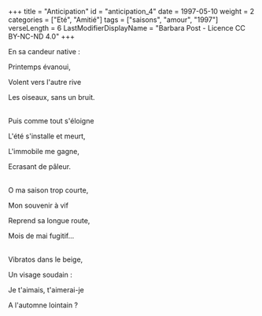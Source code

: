 +++
title = "Anticipation"
id = "anticipation_4"
date = 1997-05-10
weight = 2
categories = ["Eté", "Amitié"]
tags = ["saisons", "amour", "1997"]
verseLength = 6
LastModifierDisplayName = "Barbara Post - Licence CC BY-NC-ND 4.0"
+++

En sa candeur native :

Printemps évanoui,

Volent vers l'autre rive

Les oiseaux, sans un bruit.

 \
Puis comme tout s'éloigne

L'été s'installe et meurt,

L'immobile me gagne,

Ecrasant de pâleur.

 \
O ma saison trop courte,

Mon souvenir à vif

Reprend sa longue route,

Mois de mai fugitif...

 \
Vibratos dans le beige,

Un visage soudain :

Je t'aimais, t'aimerai-je

A l'automne lointain ?

